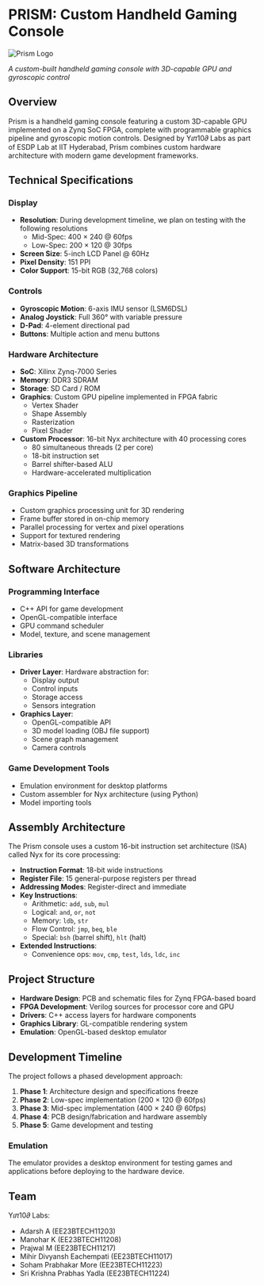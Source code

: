 # PRISM: Custom Handheld Gaming Console

![Prism Logo](logo.png)

*A custom-built handheld gaming console with 3D-capable GPU and gyroscopic control*

## Overview

Prism is a handheld gaming console featuring a custom 3D-capable GPU implemented on a Zynq SoC FPGA, complete with programmable graphics pipeline and gyroscopic motion controls. Designed by Y𝜄𝜋10𝜕 Labs as part of ESDP Lab at IIT Hyderabad, Prism combines custom hardware architecture with modern game development frameworks.

## Technical Specifications

### Display
- **Resolution**: During development timeline, we plan on testing with the following resolutions
  - Mid-Spec: 400 × 240 @ 60fps
  - Low-Spec: 200 × 120 @ 30fps
- **Screen Size**: 5-inch LCD Panel @ 60Hz
- **Pixel Density**: 151 PPI
- **Color Support**: 15-bit RGB (32,768 colors)

### Controls
- **Gyroscopic Motion**: 6-axis IMU sensor (LSM6DSL)
- **Analog Joystick**: Full 360° with variable pressure
- **D-Pad**: 4-element directional pad
- **Buttons**: Multiple action and menu buttons

### Hardware Architecture
- **SoC**: Xilinx Zynq-7000 Series
- **Memory**: DDR3 SDRAM
- **Storage**: SD Card / ROM
- **Graphics**: Custom GPU pipeline implemented in FPGA fabric
  - Vertex Shader
  - Shape Assembly
  - Rasterization
  - Pixel Shader
- **Custom Processor**: 16-bit Nyx architecture with 40 processing cores
  - 80 simultaneous threads (2 per core)
  - 18-bit instruction set
  - Barrel shifter-based ALU
  - Hardware-accelerated multiplication

### Graphics Pipeline
- Custom graphics processing unit for 3D rendering
- Frame buffer stored in on-chip memory
- Parallel processing for vertex and pixel operations
- Support for textured rendering
- Matrix-based 3D transformations

## Software Architecture

### Programming Interface
- C++ API for game development
- OpenGL-compatible interface
- GPU command scheduler
- Model, texture, and scene management

### Libraries
- **Driver Layer**: Hardware abstraction for:
  - Display output
  - Control inputs
  - Storage access
  - Sensors integration
- **Graphics Layer**:
  - OpenGL-compatible API
  - 3D model loading (OBJ file support)
  - Scene graph management
  - Camera controls

### Game Development Tools
- Emulation environment for desktop platforms
- Custom assembler for Nyx architecture (using Python)
- Model importing tools

## Assembly Architecture

The Prism console uses a custom 16-bit instruction set architecture (ISA) called Nyx for its core processing:

- **Instruction Format**: 18-bit wide instructions
- **Register File**: 15 general-purpose registers per thread
- **Addressing Modes**: Register-direct and immediate
- **Key Instructions**:
  - Arithmetic: `add`, `sub`, `mul`
  - Logical: `and`, `or`, `not`
  - Memory: `ldb`, `str`
  - Flow Control: `jmp`, `beq`, `ble`
  - Special: `bsh` (barrel shift), `hlt` (halt)
- **Extended Instructions**:
  - Convenience ops: `mov`, `cmp`, `test`, `lds`, `ldc`, `inc`

## Project Structure

- **Hardware Design**: PCB and schematic files for Zynq FPGA-based board
- **FPGA Development**: Verilog sources for processor core and GPU
- **Drivers**: C++ access layers for hardware components
- **Graphics Library**: GL-compatible rendering system
- **Emulation**: OpenGL-based desktop emulator

## Development Timeline

The project follows a phased development approach:
1. **Phase 1**: Architecture design and specifications freeze
2. **Phase 2**: Low-spec implementation (200 × 120 @ 60fps)
3. **Phase 3**: Mid-spec implementation (400 × 240 @ 60fps)
4. **Phase 4**: PCB design/fabrication and hardware assembly
5. **Phase 5**: Game development and testing


### Emulation
The emulator provides a desktop environment for testing games and applications before deploying to the hardware device.

## Team

Y𝜄𝜋10𝜕 Labs:
- Adarsh A (EE23BTECH11203)
- Manohar K (EE23BTECH11208)
- Prajwal M (EE23BTECH11217)
- Mihir Divyansh Eachempati (EE23BTECH11017)
- Soham Prabhakar More (EE23BTECH11223)
- Sri Krishna Prabhas Yadla (EE23BTECH11224)
